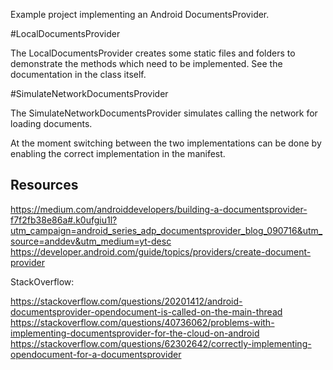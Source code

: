 Example project implementing an Android DocumentsProvider.

#LocalDocumentsProvider

The LocalDocumentsProvider creates some static files and folders to demonstrate the methods which need to be implemented. See the documentation
in the class itself.

#SimulateNetworkDocumentsProvider

The SimulateNetworkDocumentsProvider simulates calling the network for loading documents.

At the moment switching between the two implementations can be done by enabling the correct implementation in the manifest.

## Resources

https://medium.com/androiddevelopers/building-a-documentsprovider-f7f2fb38e86a#.k0ufgiu1l?utm_campaign=android_series_adp_documentsprovider_blog_090716&utm_source=anddev&utm_medium=yt-desc
https://developer.android.com/guide/topics/providers/create-document-provider

StackOverflow:

https://stackoverflow.com/questions/20201412/android-documentsprovider-opendocument-is-called-on-the-main-thread
https://stackoverflow.com/questions/40736062/problems-with-implementing-documentsprovider-for-the-cloud-on-android
https://stackoverflow.com/questions/62302642/correctly-implementing-opendocument-for-a-documentsprovider